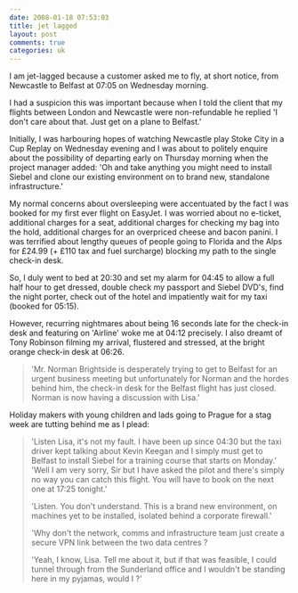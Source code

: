 ```yaml
---
date: 2008-01-18 07:53:03
title: jet lagged
layout: post
comments: true
categories: uk
---
```

I am jet-lagged because a customer asked me to fly, at short notice,
from Newcastle to Belfast at 07:05 on Wednesday morning.

I had a suspicion this was important because when I told the client that
my flights between London and Newcastle were non-refundable he replied
'I don't care about that. Just get on a plane to Belfast.'

Initially, I was harbouring hopes of watching Newcastle play Stoke City
in a Cup Replay on Wednesday evening and I was about to politely enquire
about the possibility of departing early on Thursday morning when the
project manager added: 'Oh and take anything you might need to install
Siebel and clone our existing environment on to brand new, standalone
infrastructure.'

My normal concerns about oversleeping were accentuated by the fact I was
booked for my first ever flight on EasyJet. I was worried about no
e-ticket, additional charges for a seat, additional charges for checking
my bag into the hold, additional charges for an overpriced cheese and
bacon panini. I was terrified about lengthy queues of people going to
Florida and the Alps for &pound;24.99 (+ &pound;110 tax and fuel surcharge) blocking
my path to the single check-in desk.

So, I duly went to bed at 20:30 and set my alarm for 04:45 to allow a
full half hour to get dressed, double check my passport and Siebel
DVD's, find the night porter, check out of the hotel and impatiently
wait for my taxi (booked for 05:15).

However, recurring nightmares about being 16 seconds late for the
check-in desk and featuring on 'Airline' woke me at 04:12 precisely. I
also dreamt of Tony Robinson filming my arrival, flustered and stressed,
at the bright orange check-in desk at 06:26.
> 'Mr. Norman Brightside is desperately trying to get to Belfast for an
> urgent business meeting but unfortunately for Norman and the hordes
> behind him, the check-in desk for the Belfast flight has just closed.
> Norman is now having a discussion with Lisa.'

Holiday makers with young children and lads going to Prague for a stag
week are tutting behind me as I plead:
> 'Listen Lisa, it's not my fault. I have been up since 04:30 but the
> taxi driver kept talking about Kevin Keegan and I simply must get to
> Belfast to install Siebel for a training course that starts on
> Monday.'
> 'Well I am very sorry, Sir but I have asked the pilot and there's
> simply no way you can catch this flight. You will have to book on the
> next one at 17:25 tonight.'
>
> 'Listen. You don't understand. This is a brand new environment, on
> machines yet to be installed, isolated behind a corporate firewall.'
>
> 'Why don't the network, comms and infrastructure team just create a
> secure VPN link between the two data centres ?
>
> 'Yeah, I know, Lisa. Tell me about it, but if that was feasible, I
> could tunnel through from the Sunderland office and I wouldn't be
> standing here in my pyjamas, would I ?'

